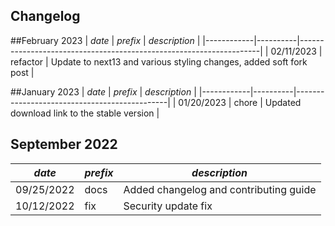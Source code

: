 ## Changelog

##February 2023
| *date*     | *prefix* | *description*                                                      |
|------------|----------|--------------------------------------------------------------------|
| 02/11/2023 | refactor | Update to next13 and various styling changes, added soft fork post |


##January 2023
| *date*     | *prefix* | *description*                                |
|------------|----------|----------------------------------------------|
| 01/20/2023 | chore     | Updated download link to the stable version |


## September 2022
| *date*     | *prefix* | *description*                          |
|------------|----------|----------------------------------------|
| 09/25/2022 | docs     | Added changelog and contributing guide |
| 10/12/2022 | fix      | Security update fix                    |
